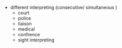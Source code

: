 + different interpreting  (consecutive/ simultaneous )
	+ court 
	+ police
	+ liaison 
	+ medical 
	+ confrence
	+ sight interpreting 
